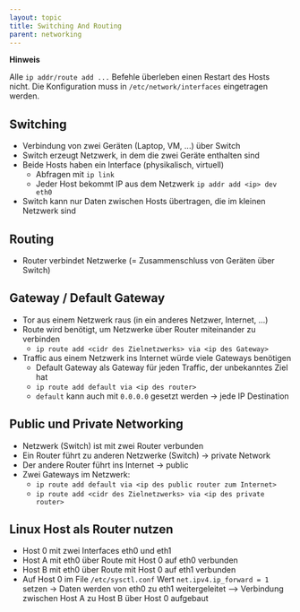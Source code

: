 ```yaml
---
layout: topic
title: Switching And Routing
parent: networking
---
```


**Hinweis**

Alle ``ip addr/route add ...`` Befehle überleben einen Restart des Hosts nicht. 
Die Konfiguration muss in ``/etc/network/interfaces`` eingetragen werden.

## Switching

- Verbindung von zwei Geräten (Laptop, VM, ...) über Switch
- Switch erzeugt Netzwerk, in dem die zwei Geräte enthalten sind
- Beide Hosts haben ein Interface (physikalisch, virtuell)
	- Abfragen mit ``ip link``
	- Jeder Host bekommt IP aus dem Netzwerk ``ip addr add <ip> dev eth0`` 
- Switch kann nur Daten zwischen Hosts übertragen, die im kleinen Netzwerk sind

## Routing

- Router verbindet Netzwerke (= Zusammenschluss von Geräten über Switch)

## Gateway / Default Gateway

- Tor aus einem Netzwerk raus (in ein anderes Netzwer, Internet, ...)
- Route wird benötigt, um Netzwerke über Router miteinander zu verbinden
	- ``ip route add <cidr des Zielnetzwerks> via <ip des Gateway>`` 
- Traffic aus einem Netzwerk ins Internet würde viele Gateways benötigen
	- Default Gateway als Gateway für jeden Traffic, der unbekanntes Ziel hat
	- ``ip route add default via <ip des router>``
	- ``default`` kann auch mit ``0.0.0.0`` gesetzt werden -> jede IP Destination
	
## Public und Private Networking

- Netzwerk (Switch) ist mit zwei Router verbunden
- Ein Router führt zu anderen Netzwerke (Switch) -> private Network
- Der andere Router führt ins Internet -> public
- Zwei Gateways im Netzwerk:
	- ``ip route add default via <ip des public router zum Internet>``
	- ``ip route add <cidr des Zielnetzwerks> via <ip des private router>``
	
## Linux Host als Router nutzen

- Host 0 mit zwei Interfaces eth0 und eth1
- Host A mit eth0 über Route mit Host 0 auf eth0 verbunden
- Host B mit eth0 über Route mit Host 0 auf eth1 verbunden
- Auf Host 0 im File ``/etc/sysctl.conf`` Wert ``net.ipv4.ip_forward = 1`` setzen -> Daten werden von eth0 zu eth1 weitergeleitet
--> Verbindung zwischen Host A zu Host B über Host 0 aufgebaut
